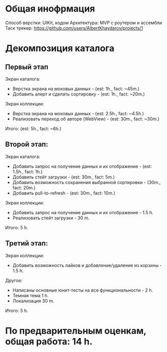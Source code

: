 # Общая инофрмация

Способ верстки: UIKit, кодом
Архитектура: MVP с роутером и ассембли
Таск трекер: https://github.com/users/AlbertKhaydarov/projects/1

# Декомпозиция каталога

## Первый этап

Экран каталога:
- Верстка экрана на моковых данных - (est: 1h., fact: ~45m.)
- Добавить алерт и сделать сортировку - (est: 1h., fact: ~20m.)

Экран коллекции:
- Верстка экрана на моковых данных - (est: 2.5h., fact: ~4.5h.)
- Реализовать переход об авторе (WebView) - (est: 30m., fact: ~30m.)

Итого: (est: 5h., fact: ~6h.)

## Второй этап:

Экран каталога:
- Добавить запрос на получение данных и их отображение - (est: 1.5h., fact: 1h.)
- Добавить стейт загрузки - (est: 30m., fact: 5m.)
- Добавить возможность сохранения выбранной сортировки - (30m., fact: 20m.)
- Добавить pull-to-refresh - (est: 30m., fact: 10m.)

Экран коллекции:
- Добавить запрос на получение данных и их отображение - 1.5 h.
- Реализовать стейт загрузки -  30 m.


 Итого: 5 h.

## Третий этап:

Экран коллекции:
- Добавить возможность лайков и добавление/удаление из корзины - 1.5 h.

Другое:
- Написаны основные юнит-тесты на все функциональности - 2 h.
- Темная тема 1 h.
- Локализация 30 m.

Итого: 5 h.

# По предварительным оценкам, общая работа: 14 h.
